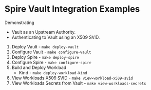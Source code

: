 # Spire Vault Integration Examples

Demonstrating

* Vault as an Upstream Authority.
* Authenticating to Vault using an X509 SVID.


1. Deploy Vault - `make deploy-vault`
2. Configure Vault - `make configure-vault`
3. Deploy Spire - `make deploy-spire`
4. Configure Spire - `make configure-spire`
5. Build and Deploy Workload
    * Kind - `make deploy-workload-kind`
6. View Workloads X509 SVID - `make view-workload-x509-svid`
7. View Workloads Secrets from Vault - `make view-workloads-secrets`
